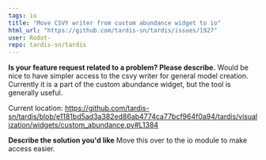 ```yaml
---
tags: io
title: "Move CSVY writer from custom abundance widget to io"
html_url: "https://github.com/tardis-sn/tardis/issues/1927"
user: Rodot-
repo: tardis-sn/tardis
---
```


**Is your feature request related to a problem? Please describe.**
Would be nice to have simpler access to the csvy writer for general model creation.  Currently it is a part of the custom abundance widget, but the tool is generally useful.

Current location: https://github.com/tardis-sn/tardis/blob/e1181bd5ad3a382ed86ab4774ca77bcf964f0a94/tardis/visualization/widgets/custom_abundance.py#L1384

**Describe the solution you'd like**
Move this over to the io module to make access easier.


